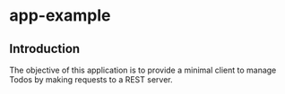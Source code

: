 # app-example
## Introduction
The objective of this application is to provide a minimal client to manage Todos by making requests to a REST server.